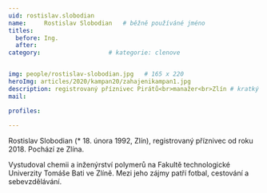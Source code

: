 ```yaml
---
uid: rostislav.slobodian
name:     Rostislav Slobodian  	# běžně používáné jméno
titles:
  before: Ing.
  after:
category:                   # kategorie: clenove


img: people/rostislav-slobodian.jpg   # 165 x 220
heroImg: articles/2020/kampan20/zahajenikampan1.jpg
description: registrovaný příznivec Pirátů<br>manažer<br>Zlín # kratký popis, max 160 znaků
mail:

profiles:
  
---
```

Rostislav Slobodian (* 18. února 1992, Zlín), registrovaný příznivec od roku 2018. Pochází ze Zlína.

Vystudoval chemii a inženýrství polymerů na Fakultě technologické Univerzity Tomáše Bati ve Zlíně.
Mezi jeho zájmy patří fotbal, cestování a sebevzdělávání.
